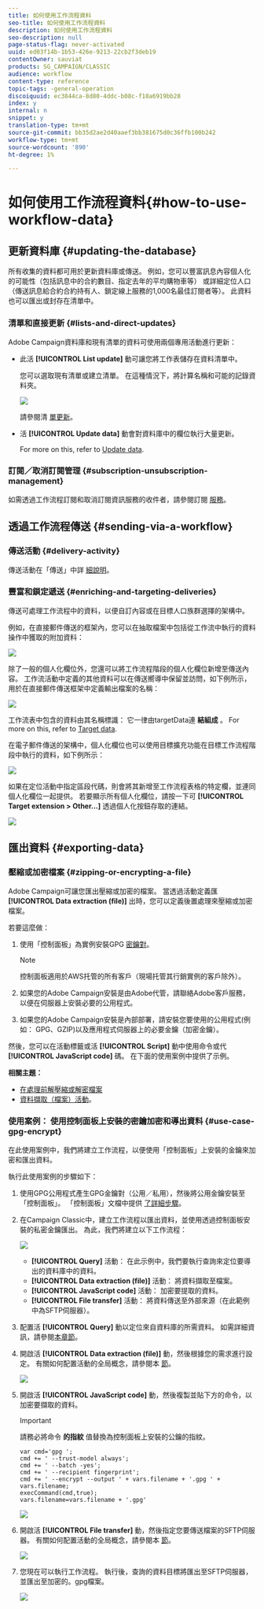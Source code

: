 ```yaml
---
title: 如何使用工作流程資料
seo-title: 如何使用工作流程資料
description: 如何使用工作流程資料
seo-description: null
page-status-flag: never-activated
uuid: ed03f14b-1b53-426e-9213-22cb2f3deb19
contentOwner: sauviat
products: SG_CAMPAIGN/CLASSIC
audience: workflow
content-type: reference
topic-tags: -general-operation
discoiquuid: ec3844ca-8d80-4ddc-b08c-f18a6919bb28
index: y
internal: n
snippet: y
translation-type: tm+mt
source-git-commit: bb35d2ae2d40aaef3bb381675d0c36ffb100b242
workflow-type: tm+mt
source-wordcount: '890'
ht-degree: 1%

---
```



# 如何使用工作流程資料{#how-to-use-workflow-data}

## 更新資料庫 {#updating-the-database}

所有收集的資料都可用於更新資料庫或傳送。 例如，您可以豐富訊息內容個人化的可能性（包括訊息中的合約數目、指定去年的平均購物車等） 或詳細定位人口（傳送訊息給合約合約持有人、鎖定線上服務的1,000名最佳訂閱者等）。 此資料也可以匯出或封存在清單中。

### 清單和直接更新 {#lists-and-direct-updates}

Adobe Campaign資料庫和現有清單的資料可使用兩個專用活動進行更新：

* 此活 **[!UICONTROL List update]** 動可讓您將工作表儲存在資料清單中。

   您可以選取現有清單或建立清單。 在這種情況下，將計算名稱和可能的記錄資料夾。

   ![](assets/s_user_create_list.png)

   請參閱清 [單更新](../../workflow/using/list-update.md)。

* 活 **[!UICONTROL Update data]** 動會對資料庫中的欄位執行大量更新。

   For more on this, refer to [Update data](../../workflow/using/update-data.md).

### 訂閱／取消訂閱管理 {#subscription-unsubscription-management}

如需透過工作流程訂閱和取消訂閱資訊服務的收件者，請參閱訂閱 [服務](../../workflow/using/subscription-services.md)。

## 透過工作流程傳送 {#sending-via-a-workflow}

### 傳送活動 {#delivery-activity}

傳送活動在「傳送」中詳 [細說明](../../workflow/using/delivery.md)。

### 豐富和鎖定遞送 {#enriching-and-targeting-deliveries}

傳送可處理工作流程中的資料，以便自訂內容或在目標人口族群選擇的架構中。

例如，在直接郵件傳送的框架內，您可以在抽取檔案中包括從工作流中執行的資料操作中獲取的附加資料：

![](assets/s_advuser_add_data_postal_mail.png)

除了一般的個人化欄位外，您還可以將工作流程階段的個人化欄位新增至傳送內容。 工作流活動中定義的其他資料可以在傳送嚮導中保留並訪問，如下例所示，用於在直接郵件傳送框架中定義輸出檔案的名稱：

![](assets/s_advuser_using_additional_data.png)

工作流表中包含的資料由其名稱標識： 它一律由targetData連 **結組成** 。 For more on this, refer to [Target data](../../workflow/using/data-life-cycle.md#target-data).

在電子郵件傳送的架構中，個人化欄位也可以使用目標擴充功能在目標工作流程階段中執行的資料，如下例所示：

![](assets/s_advuser_add_data_email.png)

如果在定位活動中指定區段代碼，則會將其新增至工作流程表格的特定欄，並連同個人化欄位一起提供。 若要顯示所有個人化欄位，請按一下可 **[!UICONTROL Target extension > Other...]** 透過個人化按鈕存取的連結。

![](assets/s_advuser_segment_code_select.png)

## 匯出資料 {#exporting-data}

### 壓縮或加密檔案 {#zipping-or-encrypting-a-file}

Adobe Campaign可讓您匯出壓縮或加密的檔案。 當透過活動定義匯 **[!UICONTROL Data extraction (file)]** 出時，您可以定義後置處理來壓縮或加密檔案。

若要這麼做：

1. 使用「控制面板」為實例安裝GPG [密鑰對](https://docs.adobe.com/content/help/en/control-panel/using/instances-settings/gpg-keys-management.html#encrypting-data)。

   >[!NOTE]
   >
   >控制面板適用於AWS托管的所有客戶（現場托管其行銷實例的客戶除外）。

1. 如果您的Adobe Campaign安裝是由Adobe代管，請聯絡Adobe客戶服務，以便在伺服器上安裝必要的公用程式。
1. 如果您的Adobe Campaign安裝是內部部署，請安裝您要使用的公用程式(例如： GPG、GZIP)以及應用程式伺服器上的必要金鑰（加密金鑰）。

然後，您可以在活動標籤或活 **[!UICONTROL Script]** 動中使用命令或代 **[!UICONTROL JavaScript code]** 碼。 在下面的使用案例中提供了示例。

**相關主題：**

* [在處理前解壓縮或解密檔案](../../workflow/using/importing-data.md#unzipping-or-decrypting-a-file-before-processing)
* [資料擷取（檔案）活動](../../workflow/using/extraction--file-.md)。

### 使用案例： 使用控制面板上安裝的密鑰加密和導出資料 {#use-case-gpg-encrypt}

在此使用案例中，我們將建立工作流程，以便使用「控制面板」上安裝的金鑰來加密和匯出資料。

執行此使用案例的步驟如下：

1. 使用GPG公用程式產生GPG金鑰對（公用／私用），然後將公用金鑰安裝至「控制面板」。 「控制面板」文檔中提供 [了詳細步驟](https://docs.adobe.com/content/help/en/control-panel/using/instances-settings/gpg-keys-management.html#encrypting-data)。

1. 在Campaign Classic中，建立工作流程以匯出資料，並使用透過控制面板安裝的私密金鑰匯出。 為此，我們將建立以下工作流程：

   ![](assets/gpg-workflow-encrypt.png)

   * **[!UICONTROL Query]** 活動： 在此示例中，我們要執行查詢來定位要導出的資料庫中的資料。
   * **[!UICONTROL Data extraction (file)]** 活動： 將資料擷取至檔案。
   * **[!UICONTROL JavaScript code]** 活動： 加密要提取的資料。
   * **[!UICONTROL File transfer]** 活動： 將資料傳送至外部來源（在此範例中為SFTP伺服器）。

1. 配置活 **[!UICONTROL Query]** 動以定位來自資料庫的所需資料。 如需詳細資訊，請參閱[本章節](../../workflow/using/query.md)。

1. 開啟活 **[!UICONTROL Data extraction (file)]** 動，然後根據您的需求進行設定。 有關如何配置活動的全局概念，請參閱本 [節](../../workflow/using/extraction--file-.md)。

   ![](assets/gpg-data-extraction.png)

1. 開啟活 **[!UICONTROL JavaScript code]** 動，然後複製並貼下方的命令，以加密要擷取的資料。

   >[!IMPORTANT]
   >
   >請務必將命令 **的指紋** 值替換為控制面板上安裝的公鑰的指紋。

   ```
   var cmd='gpg ';
   cmd += ' --trust-model always';
   cmd += ' --batch -yes';
   cmd += ' --recipient fingerprint';
   cmd += ' --encrypt --output ' + vars.filename + '.gpg ' + vars.filename;
   execCommand(cmd,true);
   vars.filename=vars.filename + '.gpg'
   ```

   ![](assets/gpg-script.png)

1. 開啟活 **[!UICONTROL File transfer]** 動，然後指定您要傳送檔案的SFTP伺服器。 有關如何配置活動的全局概念，請參閱本 [節](../../workflow/using/file-transfer.md)。

   ![](assets/gpg-file-transfer.png)

1. 您現在可以執行工作流程。 執行後，查詢的資料目標將匯出至SFTP伺服器，並匯出至加密的。gpg檔案。

   ![](assets/gpg-sftp-encrypt.png)
